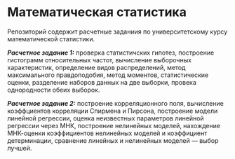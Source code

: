 # Математическая статистика

Репозиторий содержит расчетные заданиия по университетскому курсу математической статистики.

**_Расчетное задание 1:_** проверка статистичских гипотез, построение гистограмм относительных частот, вычисление выборочных характеристик,
определение видов распределений, метод максимального правдоподобия, метод моментов, статистические оценки, разделение наборов данных на две выборки, провека однородности
обеих выборок.

**_Расчетное задание 2:_** построение корреляционного поля, вычисление коэффциентов корреляции Спирмена и Пирсона, построение модели линейной регрессии, оценка
неизвестных параметров линейной регрессии через МНК, построение нелинейных моделей, нахождение МНК-оценки коэффициентов нелинейных моделей и коэффициент детерминации, 
сравнение линейных и нелинейных моделей — выбор лучшей.

